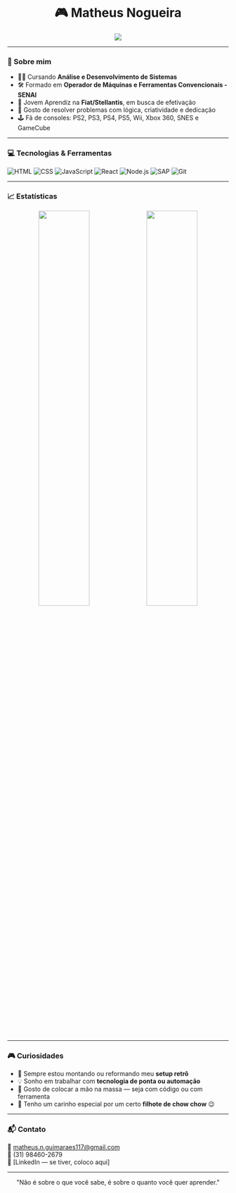 <h1 align="center">🎮 Matheus Nogueira</h1>

<p align="center">
  <img src="https://readme-typing-svg.herokuapp.com?font=Fira+Code&size=22&pause=1000&center=true&vCenter=true&width=440&lines=Desenvolvedor+em+formação;Apaixonado+por+tecnologia+e+games;Focado+em+crescimento+profissional" />
</p>

---

### 🧠 Sobre mim

- 👨‍🔧 Cursando **Análise e Desenvolvimento de Sistemas**
- 🛠️ Formado em **Operador de Máquinas e Ferramentas Convencionais - SENAI**
- 🚀 Jovem Aprendiz na **Fiat/Stellantis**, em busca de efetivação
- 🎯 Gosto de resolver problemas com lógica, criatividade e dedicação
- 🕹️ Fã de consoles: PS2, PS3, PS4, PS5, Wii, Xbox 360, SNES e GameCube

---

### 💻 Tecnologias & Ferramentas

![HTML](https://img.shields.io/badge/HTML5-E34F26?style=for-the-badge&logo=html5&logoColor=white)
![CSS](https://img.shields.io/badge/CSS3-1572B6?style=for-the-badge&logo=css3&logoColor=white)
![JavaScript](https://img.shields.io/badge/JavaScript-F7DF1E?style=for-the-badge&logo=javascript&logoColor=black)
![React](https://img.shields.io/badge/React-20232A?style=for-the-badge&logo=react&logoColor=61DAFB)
![Node.js](https://img.shields.io/badge/Node.js-339933?style=for-the-badge&logo=nodedotjs&logoColor=white)
![SAP](https://img.shields.io/badge/SAP-0FAAFF?style=for-the-badge&logo=sap&logoColor=white)
![Git](https://img.shields.io/badge/Git-F05032?style=for-the-badge&logo=git&logoColor=white)

---

### 📈 Estatísticas

<p align="center">
  <img width="48%" src="https://github-readme-stats.vercel.app/api?username=matheusnogueira&show_icons=true&theme=radical" />
  <img width="48%" src="https://github-readme-stats.vercel.app/api/top-langs/?username=matheusnogueira&layout=compact&theme=radical" />
</p>

---

### 🎮 Curiosidades

- 💾 Sempre estou montando ou reformando meu **setup retrô**
- 💡 Sonho em trabalhar com **tecnologia de ponta ou automação**
- 🧰 Gosto de colocar a mão na massa — seja com código ou com ferramenta
- 🐻 Tenho um carinho especial por um certo **filhote de chow chow** 😉

---

### 📬 Contato

📧 matheus.n.guimaraes117@gmail.com  
📱 (31) 98460-2679  
💼 [LinkedIn — se tiver, coloco aqui]

---

<p align="center">"Não é sobre o que você sabe, é sobre o quanto você quer aprender."</p>
